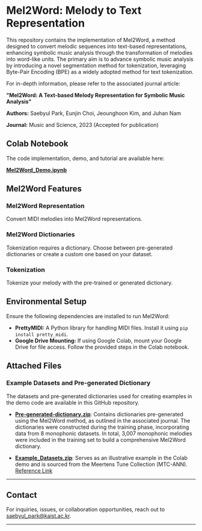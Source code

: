 # Mel2Word: Melody to Text Representation

This repository contains the implementation of Mel2Word, a method designed to convert melodic sequences into text-based representations, enhancing symbolic music analysis through the transformation of melodies into word-like units. The primary aim is to advance symbolic music analysis by introducing a novel segmentation method for tokenization, leveraging Byte-Pair Encoding (BPE) as a widely adopted method for text tokenization.

For in-depth information, please refer to the associated journal article:

**"Mel2Word: A Text-based Melody Representation for Symbolic Music Analysis"**

**Authors:** Saebyul Park, Eunjin Choi, Jeounghoon Kim, and Juhan Nam

**Journal:** Music and Science, 2023 (Accepted for publication)

## Colab Notebook

The code implementation, demo, and tutorial are available here: 

[**Mel2Word_Demo.ipynb**](https://colab.research.google.com/drive/1ZfnloqWUDe4yKqWS3ljde3YUxk5y14Xc?usp=sharing)

## Mel2Word Features

### Mel2Word Representation

Convert MIDI melodies into Mel2Word representations.

### Mel2Word Dictionaries

Tokenization requires a dictionary. Choose between pre-generated dictionaries or create a custom one based on your dataset.

### Tokenization

Tokenize your melody with the pre-trained or generated dictionary. 

## Environmental Setup

Ensure the following dependencies are installed to run Mel2Word:

- **PrettyMIDI:** A Python library for handling MIDI files. Install it using `pip install pretty_midi`.
- **Google Drive Mounting:** If using Google Colab, mount your Google Drive for file access. Follow the provided steps in the Colab notebook.


## Attached Files

### Example Datasets and Pre-generated Dictionary

The datasets and pre-generated dictionaries used for creating examples in the demo code are available in this GitHub repository.

- **[Pre-generated-dictionary.zip](https://github.com/saebyulpark/Mel2word/blob/d17607cbd0f3e5755d4421e13b6801c19fed647a/Pre-generated-dictionary.zip)**: Contains dictionaries pre-generated using the Mel2Word method, as outlined in the associated journal. The dictionaries were constructed during the training phase, incorporating data from 8 monophonic datasets. In total, 3,007 monophonic melodies were included in the training set to build a comprehensive Mel2Word dictionary.

- **[Example_Datasets.zip](https://github.com/saebyulpark/Mel2word/blob/d17607cbd0f3e5755d4421e13b6801c19fed647a/Example_Datasets.zip)**: Serves as an illustrative example in the Colab demo and is sourced from the Meertens Tune Collection (MTC-ANN). [Reference Link](https://www.liederenbank.nl/mtc/)


---


## Contact

For inquiries, issues, or collaboration opportunities, reach out to saebyul_park@kaist.ac.kr.

---
